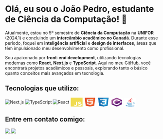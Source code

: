 
# Olá, eu sou o João Pedro, estudante de Ciência da Computação! 🚀

Atualmente, estou no 5º semestre de **Ciência da Computação** na **UNIFOR** (2024.1) e concluindo um **intercâmbio acadêmico no Canadá**. Durante esse período, foquei em **inteligência artificial** e **design de interfaces**, áreas que têm impulsionado meu desenvolvimento como profissional.

Sou apaixonado por **front-end development**, utilizando tecnologias modernas como **React**, **Next.js** e **TypeScript**. Aqui no meu GitHub, você encontrará projetos acadêmicos e pessoais, explorando tanto o básico quanto conceitos mais avançados em tecnologia.

## Tecnologias que utilizo:
<div style="display: inline_block">
  <img align="center" alt="Next.js" height="30" width="40" src="https://cdn.jsdelivr.net/gh/devicons/devicon@latest/icons/nextjs/nextjs-original.svg">
  <img align="center" alt="TypeScript" height="30" width="40" src="https://cdn.jsdelivr.net/gh/devicons/devicon/icons/typescript/typescript-original.svg">
  <img align="center" alt="React" height="30" width="40" src="https://cdn.jsdelivr.net/gh/devicons/devicon/icons/react/react-original.svg">
  <img align="center" alt="Js" height="30" width="40" src="https://raw.githubusercontent.com/devicons/devicon/master/icons/javascript/javascript-plain.svg">
  <img align="center" alt="HTML" height="30" width="40" src="https://raw.githubusercontent.com/devicons/devicon/master/icons/html5/html5-original.svg">
  <img align="center" alt="CSS" height="30" width="40" src="https://raw.githubusercontent.com/devicons/devicon/master/icons/css3/css3-original.svg">
  <img align="center" alt="Csharp" height="30" width="40" src="https://raw.githubusercontent.com/devicons/devicon/master/icons/csharp/csharp-original.svg">
  <img align="center" alt="Java" height="30" width="40" src="https://raw.githubusercontent.com/devicons/devicon/master/icons/java/java-original.svg">
</div>

## Entre em contato comigo:
<div>
  <a href="mailto:jpsampaio@edu.unifor.br">
    <img src="https://img.shields.io/badge/-Gmail-%23333?style=for-the-badge&logo=gmail&logoColor=white" target="_blank">
  </a>
  <a href="https://www.linkedin.com/in/joao-pedro-sampaio-ribeiro/" target="_blank">
    <img src="https://img.shields.io/badge/-LinkedIn-%230077B5?style=for-the-badge&logo=linkedin&logoColor=white" target="_blank">
  </a> 
</div>

